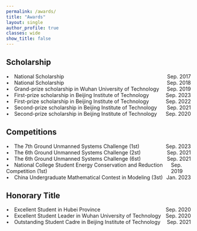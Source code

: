 ```yaml
---
permalink: /awards/    
title: "Awards"
layout: single
author_profile: true
classes: wide
show_title: false
---
```


<head>
  <meta charset="UTF-8">
  <meta name="viewport" content="width=device-width, initial-scale=1.0">
  <style>
    .container {
      display: flex;
      justify-content: space-between;
    }
  </style>
  <title>Left and Right Align</title>
</head>

## Scholarship

<div class="container">
  <div class="left-align">&bull;&emsp;National Scholarship </div>
  <div class="right-align">Sep. 2017</div>
</div>

<div class="container">
  <div class="left-align">&bull;&emsp;National Scholarship </div>
  <div class="right-align">Sep. 2018</div>
</div>

<div class="container">
  <div class="left-align">&bull;&emsp;Grand-prize scholarship in Wuhan University of Technology </div>
  <div class="right-align">Sep. 2019</div>
</div>

<div class="container">
  <div class="left-align">&bull;&emsp;First-prize scholarship in Beijing Institute of Technology </div>
  <div class="right-align">Sep. 2023</div>
</div>

<div class="container">
  <div class="left-align">&bull;&emsp;First-prize scholarship in Beijing Institute of Technology </div>
  <div class="right-align">Sep. 2022</div>
</div>

<div class="container">
  <div class="left-align">&bull;&emsp;Second-prize scholarship in Beijing Institute of Technology </div>
  <div class="right-align">Sep. 2021</div>
</div>

<div class="container">
  <div class="left-align">&bull;&emsp;Second-prize scholarship in Beijing Institute of Technology </div>
  <div class="right-align">Sep. 2020</div>
</div>

## Competitions

<div class="container">
  <div class="left-align">&bull;&emsp;The 7th Ground Unmanned Systems Challenge (1st) </div>
  <div class="right-align">Sep. 2023</div>
</div>

<div class="container">
  <div class="left-align">&bull;&emsp;The 6th Ground Unmanned Systems Challenge (2st) </div>
  <div class="right-align">Sep. 2021</div>
</div>

<div class="container">
  <div class="left-align">&bull;&emsp;The 6th Ground Unmanned Systems Challenge (6st) </div>
  <div class="right-align">Sep. 2021</div>
</div>

<div class="container">
  <div class="left-align">&bull;&emsp;National College Student Energy Conservation and Reduction Competition (1st) </div>
  <div class="right-align">Sep. 2019</div>
</div>

<div class="container">
  <div class="left-align">&bull;&emsp;China Undergraduate Mathematical Contest in Modeling (3st) </div>
  <div class="right-align">Jan. 2023</div>
</div>

## Honorary Title

<div class="container">
  <div class="left-align">&bull;&emsp;Excellent Student in Hubei Province </div>
  <div class="right-align">Sep. 2020</div>
</div>

<div class="container">
  <div class="left-align">&bull;&emsp;Excellent Student Leader in Wuhan University of Technology </div>
  <div class="right-align">Sep. 2020</div>
</div>

<div class="container">
  <div class="left-align">&bull;&emsp;Outstanding Student Cadre in Beijing Institute of Technology </div>
  <div class="right-align">Sep. 2021</div>
</div>
